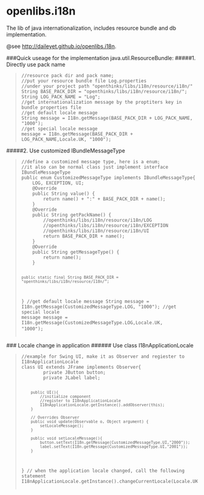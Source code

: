 # openlibs.i18n

The lib of java internationalization, includes resource bundle and db implementation.

@see http://daileyet.github.io/openlibs.i18n.

###Quick useage for the implementation java.util.ResourceBundle:
#####1. Directly use pack name</h5>
<blockquote>
<pre><code class="java">//resource pack dir and pack name; 
//put your resource bundle file Log.properties 
//under your project path "openthinks/libs/i18n/resource/i18n/"
String BASE_PACK_DIR = "openthinks/libs/i18n/resource/i18n/";
String LOG_PACK_NAME = "Log";
//get internationalization message by the proptiters key in bundle properties file
//get default locale message
String message = I18n.getMessage(BASE_PACK_DIR + LOG_PACK_NAME, "1000");
//get special locale message
message = I18n.getMessage(BASE_PACK_DIR + LOG_PACK_NAME,Locale.UK, "1000");
</code></pre>
</blockquote>
#####2. Use customized IBundleMessageType</h5>
<blockquote>
<pre><code class="java">//define a customized message type, here is a enum;
//it also can be normal class just implement interface IBundleMessageType
public enum CustomizedMessageType implements IBundleMessageType{
	LOG, EXCEPTION, UI;
	@Override
	public String value() {
		return name() + ":" + BASE_PACK_DIR + name();
	}
	@Override
	public String getPackName() {
		//openthinks/libs/i18n/resource/i18n/LOG
		//openthinks/libs/i18n/resource/i18n/EXCEPTION
		//openthinks/libs/i18n/resource/i18n/UI
		return BASE_PACK_DIR + name();
	}
	@Override
	public String getMessageType() {
		return name();
	}
	
	public static final String BASE_PACK_DIR = "openthinks/libs/i18n/resource/i18n/"; 
}
//get default locale message
String message = I18n.getMessage(CustomizedMessageType.LOG, "1000");
//get special locale message
message = I18n.getMessage(CustomizedMessageType.LOG,Locale.UK, "1000");
</code>
</pre>
</blockquote>
### Locale change in application
###### Use class I18nApplicationLocale
<blockquote>
<pre><code>//example for Swing UI, make it as Observer and regiester to I18nApplicationLocale
class UI extends JFrame implements Observer{
 		private JButton button;
 		private JLabel label;
 		
 		public UI(){
 			//initialize component
 			//register to I18nApplicationLocale
 			I18nApplicationLocale.getInstance().addObserver(this);
 		}
 		
 		// Overrides Observer
		public void update(Observable o, Object argument) {
			setLocaleMessage();
 		}
 		
 		public void setLocaleMessage(){
 			button.setText(I18n.getMessage(CustomizedMessageType.UI,"2000"));
 			label.setText(I18n.getMessage(CustomizedMessageType.UI,"2001"));
 		}
}
// when the application locale changed, call the following statement
I18nApplicationLocale.getInstance().changeCurrentLocale(Locale.UK);
</code></pre>
</blockquote>

